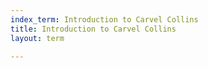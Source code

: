 ```yaml
---
index_term: Introduction to Carvel Collins
title: Introduction to Carvel Collins
layout: term

---
```

